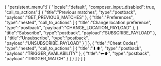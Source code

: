{
  "persistent_menu":[
    {
      "locale":"default",
      "composer_input_disabled": true,
      "call_to_actions":[
        {
              "title":"Previous matches",
              "type":"postback",
              "payload":"GET_PREVIOUS_MATCHES"
        },
        {
          "title":"Preferences",
          "type":"nested",
          "call_to_actions":[
             {
              "title":"Change location preference",
              "type":"postback",
              "payload":"CHANGE_LOCATION_PAYLOAD"
            },
            {
              "title":"Subscribe",
              "type":"postback",
              "payload":"SUBSCRIBE_PAYLOAD"
            },
            {
              "title":"Unsubscribe",
              "type":"postback",
              "payload":"UNSUBSCRIBE_PAYLOAD"
            }
          ]
        },
       {
          "title":"Cheat Codes",
          "type":"nested",
          "call_to_actions":[
            {
              "title":"⬇︎︎⬆︎",
              "type":"postback",
              "payload":"TRIGGER_AVAILABILITY"
            },
            {
              "title":"⬅︎⬆︎",
              "type":"postback",
              "payload":"TRIGGER_MATCH"
            }
          ]
        }
      ]
    }
  ]
}